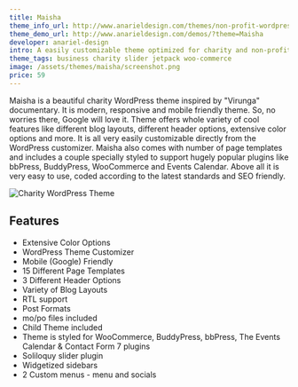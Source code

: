 ```yaml
---
title: Maisha
theme_info_url: http://www.anarieldesign.com/themes/non-profit-wordpress-theme/
theme_demo_url: http://www.anarieldesign.com/demos/?theme=Maisha
developer: anariel-design
intro: A easily customizable theme optimized for charity and non-profit niche.
theme_tags: business charity slider jetpack woo-commerce
image: /assets/themes/maisha/screenshot.png
price: 59
---
```

Maisha is a beautiful charity WordPress theme inspired by "Virunga" documentary. It is modern, responsive and mobile friendly theme. So, no worries there, Google will love it. Theme offers whole variety of cool features like different blog layouts, different header options, extensive color options and more. It is all very easily customizable directly from the WordPress customizer. Maisha also comes with number of page templates and includes a couple specially styled to support hugely popular plugins like bbPress, BuddyPress, WooCommerce and Events Calendar. Above all it is very easy to use, coded according to the latest standards and SEO friendly.

<img src="http://www.anarieldesign.com/themedemos/marketimages/maishademo.jpg" alt="Charity WordPress Theme" />

## Features

* Extensive Color Options
* WordPress Theme Customizer
* Mobile (Google) Friendly
* 15 Different Page Templates
* 3 Different Header Options
* Variety of Blog Layouts
* RTL support
* Post Formats
* mo/po files included
* Child Theme included
* Theme is styled for WooCommerce, BuddyPress, bbPress, The Events Calendar & Contact Form 7 plugins
* Soliloquy slider plugin
* Widgetized sidebars
* 2 Custom menus - menu and socials
